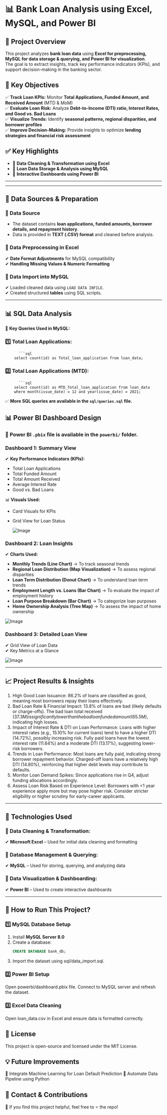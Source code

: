 # 📊 Bank Loan Analysis using Excel, MySQL, and Power BI  

## 📌 Project Overview  
This project analyzes **bank loan data** using **Excel for preprocessing, MySQL for data storage & querying, and Power BI for visualization**.  
The goal is to extract insights, track key performance indicators (KPIs), and support decision-making in the banking sector.  

## 📌 Key Objectives  
✅ **Track Loan KPIs:** Monitor **Total Applications, Funded Amount, and Received Amount** (MTD & MoM)  
✅ **Evaluate Loan Risk:** Analyze **Debt-to-Income (DTI) ratio, Interest Rates, and Good vs. Bad Loans**  
✅ **Visualize Trends:** Identify **seasonal patterns, regional disparities, and borrower profiles**  
✅ **Improve Decision-Making:** Provide insights to optimize **lending strategies and financial risk assessment**

## ✅ Key Highlights  
- 🔹 **Data Cleaning & Transformation using Excel**  
- 🔹 **Loan Data Storage & Analysis using MySQL**  
- 🔹 **Interactive Dashboards using Power BI**  

---

---

## 📁 Data Sources & Preparation  

### 📌 Data Source  
- The dataset contains **loan applications, funded amounts, borrower details, and repayment history**.  
- Data is provided in **TEXT (.CSV) format** and cleaned before analysis.  

### 📌 Data Preprocessing in Excel  
✔ **Date Format Adjustments** for MySQL compatibility  
✔ **Handling Missing Values & Numeric Formatting**  

### 📌 Data Import into MySQL  
✔ Loaded cleaned data using `LOAD DATA INFILE`.  
✔ Created structured **tables** using SQL scripts.  

---

## 📊 SQL Data Analysis  

📌 **Key Queries Used in MySQL:**  

### 1️⃣ Total Loan Applications:  
          ```sql
        select count(id) as Total_loan_application from loan_data;
### 2️⃣ Total Loan Applications (MTD):
          ```sql
        select count(id) as MTD_Total_loan_application from loan_data
        where month(issue_date) = 12 and year(issue_date) = 2021;
        
✅ **More SQL queries are available in the `sql/queries.sql` file.**  

## 📊 Power BI Dashboard Design  

### 📌 Power BI `.pbix` file is available in the `powerbi/` folder.  

### **Dashboard 1: Summary View**  
✔ **Key Performance Indicators (KPIs):**  
- Total Loan Applications  
- Total Funded Amount  
- Total Amount Received  
- Average Interest Rate  
- Good vs. Bad Loans  

📊 **Visuals Used:**  
- Card Visuals for KPIs  
- Grid View for Loan Status
  
  ![Image](https://github.com/user-attachments/assets/530a60a1-e252-4c8c-8c8b-5af0cb483f26)

### **Dashboard 2: Loan Insights**  
✔ **Charts Used:**  
- **Monthly Trends (Line Chart)** → To track seasonal trends  
- **Regional Loan Distribution (Map Visualization)** → To assess regional disparities  
- **Loan Term Distribution (Donut Chart)** → To understand loan term trends  
- **Employment Length vs. Loans (Bar Chart)** → To evaluate the impact of employment history  
- **Loan Purpose Breakdown (Bar Chart)** → To categorize loan purposes  
- **Home Ownership Analysis (Tree Map)** → To assess the impact of home ownership  

![Image](https://github.com/user-attachments/assets/07fdd90b-2a24-40bb-ab1c-41c5c2007bc7)


### **Dashboard 3: Detailed Loan View**  
✔ Grid View of Loan Data  
✔ Key Metrics at a Glance  

![Image](https://github.com/user-attachments/assets/c24962f0-a1c5-4a95-a0c7-338f1c8a6c2d)

---

## 📈 Project Results & Insights  

  1.  High Good Loan Issuance:
      86.2% of loans are classified as good, meaning most borrowers repay their loans effectively.
  2. Bad Loan Rate & Financial Impact:
     13.8% of loans are bad (likely defaults or charge-offs).
     The bad loan total received ($37.3M) is significantly lower than the bad loan funded amount ($65.5M), indicating high losses.
  3. Impact of Interest Rate & DTI on Loan Performance:
     Loans with higher interest rates (e.g., 15.10% for current loans) tend to have a higher DTI (14.72%), possibly increasing risk.
     Fully paid loans have the lowest interest rate (11.64%) and a moderate DTI (13.17%), suggesting lower-risk borrowers.
  4. Trends in Loan Performance:
     Most loans are fully paid, indicating strong borrower repayment behavior.
     Charged-off loans have a relatively high DTI (14.80%), reinforcing that higher debt levels may contribute to defaults.
  5. Monitor Loan Demand Spikes:
     Since applications rise in Q4, adjust funding allocations accordingly.
  6. Assess Loan Risk Based on Experience Level:
     Borrowers with <1 year experience apply more but may pose higher risk.
     Consider stricter eligibility or higher scrutiny for early-career applicants.
---

## 🚀 Technologies Used  

### 🔹 **Data Cleaning & Transformation:**  
✔ **Microsoft Excel** – Used for initial data cleaning and formatting  

### 🔹 **Database Management & Querying:**  
✔ **MySQL** – Used for storing, querying, and analyzing data  

### 🔹 **Data Visualization & Dashboarding:**  
✔ **Power BI** – Used to create interactive dashboards  

---

## 🚀 How to Run This Project?  

### 1️⃣ **MySQL Database Setup**  
1. Install **MySQL Server 8.0**  
2. Create a database:  
   ```sql
   CREATE DATABASE bank_db;
3. Import the dataset using sql/data_import.sql.
### 2️⃣ **Power BI Setup**
Open powerbi/dashboard.pbix file.
Connect to MySQL server and refresh the dataset.
### 3️⃣ **Excel Data Cleaning**
Open loan_data.csv in Excel and ensure data is formatted correctly.

## 📜 License
This project is open-source and licensed under the MIT License.

## 💡 Future Improvements
📌 Integrate Machine Learning for Loan Default Prediction
📌 Automate Data Pipeline using Python

## 📩 Contact & Contributions
🔹 If you find this project helpful, feel free to ⭐ the repo!
